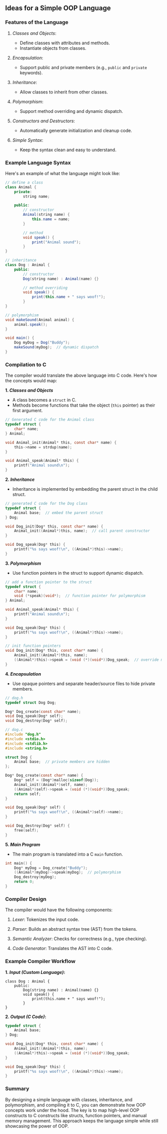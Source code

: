 
## Ideas for a Simple OOP Language

### Features of the Language

1. *Classes and Objects*:
   - Define classes with attributes and methods.
   - Instantiate objects from classes.

2. *Encapsulation*:
   - Support public and private members (e.g., `public` and `private` keywords).

3. *Inheritance*:
   - Allow classes to inherit from other classes.

4. *Polymorphism*:
   - Support method overriding and dynamic dispatch.

5. *Constructors and Destructors*:
   - Automatically generate initialization and cleanup code.

6. *Simple Syntax*:
   - Keep the syntax clean and easy to understand.



### Example Language Syntax
Here's an example of what the language might look like:

```java
// define a class
class Animal {
    private:
        string name;

    public:
        // constructor
        Animal(string name) {
            this.name = name;
        }

        // method
        void speak() {
            print("Animal sound");
        }
}

// inheritance
class Dog : Animal {
    public:
        // constructor
        Dog(string name) : Animal(name) {}

        // method overriding
        void speak() {
            print(this.name + " says woof!");
        }
}

// polymorphism
void makeSound(Animal animal) {
    animal.speak();
}

void main() {
    Dog myDog = Dog("Buddy");
    makeSound(myDog);  // dynamic dispatch
}
```


### Compilation to C

The compiler would translate the above language into C code. Here's how the concepts would map:

__1. *Classes and Objects*__

- A class becomes a `struct` in C.
- Methods become functions that take the object (`this` pointer) as their first argument.


```c
// Generated C code for the Animal class
typedef struct {
    char* name;
} Animal;

void Animal_init(Animal* this, const char* name) {
    this->name = strdup(name);
}

void Animal_speak(Animal* this) {
    printf("Animal sound\n");
}
```


__2. *Inheritance*__

- Inheritance is implemented by embedding the parent struct in the child struct.

```c
// generated C code for the Dog class
typedef struct {
    Animal base;  // embed the parent struct
} Dog;

void Dog_init(Dog* this, const char* name) {
    Animal_init((Animal*)this, name);  // call parent constructor
}

void Dog_speak(Dog* this) {
    printf("%s says woof!\n", ((Animal*)this)->name);
}
```

__3. *Polymorphism*__

- Use function pointers in the struct to support dynamic dispatch.

```c
// add a function pointer to the struct
typedef struct {
    char* name;
    void (*speak)(void*);  // function pointer for polymorphism
} Animal;

void Animal_speak(Animal* this) {
    printf("Animal sound\n");
}

void Dog_speak(Dog* this) {
    printf("%s says woof!\n", ((Animal*)this)->name);
}

// init function pointers
void Dog_init(Dog* this, const char* name) {
    Animal_init((Animal*)this, name);
    ((Animal*)this)->speak = (void (*)(void*))Dog_speak;  // override method
}
```

__4. *Encapsulation*__

- Use opaque pointers and separate header/source files to hide private members.

```c
// dog.h
typedef struct Dog Dog;

Dog* Dog_create(const char* name);
void Dog_speak(Dog* self);
void Dog_destroy(Dog* self);

// dog.c
#include "dog.h"
#include <stdio.h>
#include <stdlib.h>
#include <string.h>

struct Dog {
    Animal base;  // private members are hidden
};

Dog* Dog_create(const char* name) {
    Dog* self = (Dog*)malloc(sizeof(Dog));
    Animal_init((Animal*)self, name);
    ((Animal*)self)->speak = (void (*)(void*))Dog_speak;
    return self;
}

void Dog_speak(Dog* self) {
    printf("%s says woof!\n", ((Animal*)self)->name);
}

void Dog_destroy(Dog* self) {
    free(self);
}
```

__5. *Main Program*__

- The main program is translated into a C `main` function.

```c
int main() {
    Dog* myDog = Dog_create("Buddy");
    ((Animal*)myDog)->speak(myDog);  // polymorphism
    Dog_destroy(myDog);
    return 0;
}
```


### Compiler Design
The compiler would have the following components:

1. *Lexer*: Tokenizes the input code.

2. *Parser*: Builds an abstract syntax tree (AST) from the tokens.

3. *Semantic Analyzer*: Checks for correctness (e.g., type checking).

4. *Code Generator*: Translates the AST into C code.



### Example Compiler Workflow

__1. *Input (Custom Language)*:__

   ```plaintext
   class Dog : Animal {
       public:
           Dog(string name) : Animal(name) {}
           void speak() {
               print(this.name + " says woof!");
           }
   }
   ```

__2. *Output (C Code)*:__

   ```c
   typedef struct {
       Animal base;
   } Dog;

   void Dog_init(Dog* this, const char* name) {
       Animal_init((Animal*)this, name);
       ((Animal*)this)->speak = (void (*)(void*))Dog_speak;
   }

   void Dog_speak(Dog* this) {
       printf("%s says woof!\n", ((Animal*)this)->name);
   }
   ```



### Summary

By designing a simple language with classes, inheritance, and polymorphism,
and compiling it to C, you can demonstrate how OOP concepts work under the hood.
The key is to map high-level OOP constructs to C constructs like structs,
function pointers, and manual memory management. This approach keeps the
language simple while still showcasing the power of OOP.
